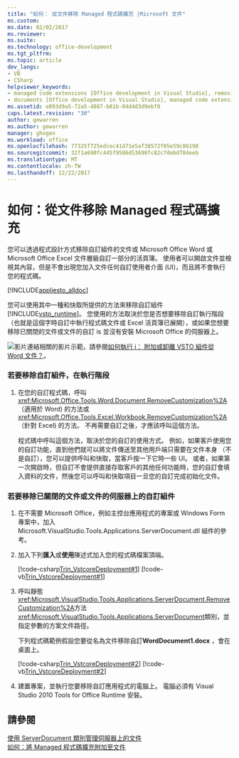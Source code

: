 ```yaml
---
title: "如何： 從文件移除 Managed 程式碼擴充 |Microsoft 文件"
ms.custom: 
ms.date: 02/02/2017
ms.reviewer: 
ms.suite: 
ms.technology: office-development
ms.tgt_pltfrm: 
ms.topic: article
dev_langs:
- VB
- CSharp
helpviewer_keywords:
- managed code extensions [Office development in Visual Studio], removing
- documents [Office development in Visual Studio], managed code extensions
ms.assetid: e893d9a5-72a5-4087-b81b-04d4d3d9ebf8
caps.latest.revision: "30"
author: gewarren
ms.author: gewarren
manager: ghogen
ms.workload: office
ms.openlocfilehash: 77325f725edcec41d71e5af38572f05e59c86198
ms.sourcegitcommit: 32f1a690fc445f9586d53698fc82c7debd784eeb
ms.translationtype: MT
ms.contentlocale: zh-TW
ms.lasthandoff: 12/22/2017
---
```

# <a name="how-to-remove-managed-code-extensions-from-documents"></a>如何：從文件移除 Managed 程式碼擴充
  您可以透過程式設計方式移除自訂組件的文件或 Microsoft Office Word 或 Microsoft Office Excel 文件層級自訂一部分的活頁簿。 使用者可以開啟文件並檢視其內容，但是不會出現您加入文件任何自訂使用者介面 (UI)，而且將不會執行您的程式碼。  
  
 [!INCLUDE[appliesto_alldoc](../vsto/includes/appliesto-alldoc-md.md)]  
  
 您可以使用其中一種和快取所提供的方法來移除自訂組件[!INCLUDE[vsto_runtime](../vsto/includes/vsto-runtime-md.md)]。 您使用的方法取決於您是否想要移除自訂執行階段 （也就是這個字時自訂中執行程式碼文件或 Excel 活頁簿已展開），或如果您想要移除已關閉的文件或文件的自訂 is 並沒有安裝 Microsoft Office 的伺服器上。  
  
 ![影片連結](../vsto/media/playvideo.gif "影片連結")相關的影片示範，請參閱[如何執行 i： 附加或卸離 VSTO 組件從 Word 文件？](http://go.microsoft.com/fwlink/?LinkId=136782)。  
  
### <a name="to-remove-the-customization-assembly-at-run-time"></a>若要移除自訂組件，在執行階段  
  
1.  在您的自訂程式碼，呼叫<xref:Microsoft.Office.Tools.Word.Document.RemoveCustomization%2A>（適用於 Word) 的方法或<xref:Microsoft.Office.Tools.Excel.Workbook.RemoveCustomization%2A>（針對 Excel) 的方法。 不再需要自訂之後，才應該呼叫這個方法。  
  
     程式碼中呼叫這個方法，取決於您的自訂的使用方式。 例如，如果客戶使用您的自訂功能，直到他們就可以將文件傳送至其他用戶端只需要在文件本身 （不是自訂），您可以提供呼叫和快取，當客戶按一下它時一些 UI。 或者，如果第一次開啟時，但自訂不會提供直接存取客戶的其他任何功能時，您的自訂會填入資料的文件，然後您可以呼叫和快取項目一旦您的自訂完成初始化文件。  
  
### <a name="to-remove-the-customization-assembly-from-a-closed-document-or-a-document-on-a-server"></a>若要移除已關閉的文件或文件的伺服器上的自訂組件  
  
1.  在不需要 Microsoft Office，例如主控台應用程式的專案或 Windows Form 專案中，加入 Microsoft.VisualStudio.Tools.Applications.ServerDocument.dll 組件的參考。  
  
2.  加入下列**匯入**或**使用**陳述式加入您的程式碼檔案頂端。  
  
     [!code-csharp[Trin_VstcoreDeployment#1](../vsto/codesnippet/CSharp/Trin_VstcoreDeploymentCS/Program.cs#1)]
     [!code-vb[Trin_VstcoreDeployment#1](../vsto/codesnippet/VisualBasic/Trin_VstcoreDeploymentVB/Program.vb#1)]  
  
3.  呼叫靜態<xref:Microsoft.VisualStudio.Tools.Applications.ServerDocument.RemoveCustomization%2A>方法<xref:Microsoft.VisualStudio.Tools.Applications.ServerDocument>類別，並指定參數的方案文件路徑。  
  
     下列程式碼範例假設您要從名為文件移除自訂**WordDocument1.docx** ，會在桌面上。  
  
     [!code-csharp[Trin_VstcoreDeployment#2](../vsto/codesnippet/CSharp/Trin_VstcoreDeploymentCS/Program.cs#2)]
     [!code-vb[Trin_VstcoreDeployment#2](../vsto/codesnippet/VisualBasic/Trin_VstcoreDeploymentVB/Program.vb#2)]  
  
4.  建置專案，並執行您要移除自訂應用程式的電腦上。 電腦必須有 Visual Studio 2010 Tools for Office Runtime 安裝。  
  
## <a name="see-also"></a>請參閱  
 [使用 ServerDocument 類別管理伺服器上的文件](../vsto/managing-documents-on-a-server-by-using-the-serverdocument-class.md)   
 [如何：將 Managed 程式碼擴充附加至文件](../vsto/how-to-attach-managed-code-extensions-to-documents.md)  
  
  